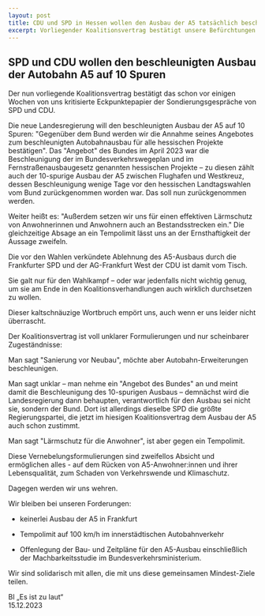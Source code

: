 ```yaml
---
layout: post
title: CDU und SPD in Hessen wollen den Ausbau der A5 tatsächlich beschleunigen
excerpt: Vorliegender Koalitionsvertrag bestätigt unsere Befürchtungen für eine erneute Beschleunigung des Autobahnausbaus.
---
```


## SPD und CDU wollen den beschleunigten Ausbau der Autobahn A5 auf 10 Spuren

Der nun vorliegende Koalitionsvertrag bestätigt das schon vor einigen Wochen von uns kritisierte Eckpunktepapier der Sondierungsgespräche von SPD und CDU.

Die neue Landesregierung will den beschleunigten Ausbau der A5 auf 10 Spuren: "Gegenüber dem Bund werden wir die Annahme seines Angebotes zum beschleunigten Autobahnausbau für alle hessischen Projekte bestätigen". Das "Angebot" des Bundes im April 2023 war die Beschleunigung der im Bundesverkehrswegeplan und im Fernstraßenausbaugesetz genannten hessischen Projekte – zu diesen zählt auch der 10-spurige Ausbau der A5 zwischen Flughafen und Westkreuz, dessen Beschleunigung wenige Tage vor den hessischen Landtagswahlen vom Bund zurückgenommen worden war. Das soll nun zurückgenommen werden.

Weiter heißt es: "Außerdem setzen wir uns für einen effektiven Lärmschutz von Anwohnerinnen und Anwohnern auch an Bestandsstrecken ein."
Die gleichzeitige Absage an ein Tempolimit lässt uns an der Ernsthaftigkeit der Aussage zweifeln.

Die vor den Wahlen verkündete Ablehnung des A5-Ausbaus durch die Frankfurter SPD und der AG-Frankfurt West der CDU ist damit vom Tisch.

Sie galt nur für den Wahlkampf – oder war jedenfalls nicht wichtig genug, um sie am Ende in den Koalitionsverhandlungen auch wirklich durchsetzen zu wollen.

Dieser kaltschnäuzige Wortbruch empört uns, auch wenn er uns leider nicht überrascht.

Der Koalitionsvertrag ist voll unklarer Formulierungen und nur scheinbarer Zugeständnisse:

Man sagt "Sanierung vor Neubau", möchte aber Autobahn-Erweiterungen beschleunigen.

Man sagt unklar – man nehme ein "Angebot des Bundes" an und meint damit die Beschleunigung des 10-spurigen Ausbaus – demnächst wird die Landesregierung dann behaupten, verantwortlich für den Ausbau sei nicht sie, sondern der Bund. Dort ist allerdings dieselbe SPD die größte Regierungspartei, die jetzt im hiesigen Koalitionsvertrag dem Ausbau der A5 auch schon zustimmt.

Man sagt "Lärmschutz für die Anwohner", ist aber gegen ein Tempolimit.

Diese Vernebelungsformulierungen sind zweifellos Absicht und ermöglichen alles - auf dem Rücken von A5-Anwohner:innen und ihrer Lebensqualität, zum Schaden von Verkehrswende und Klimaschutz.

Dagegen werden wir uns wehren.

Wir bleiben bei unseren Forderungen:

- keinerlei Ausbau der A5 in Frankfurt

- Tempolimit auf 100 km/h im innerstädtischen Autobahnverkehr

- Offenlegung der Bau- und Zeitpläne für den A5-Ausbau einschließlich der Machbarkeitsstudie im Bundesverkehrsministerium.

Wir sind solidarisch mit allen, die mit uns diese gemeinsamen Mindest-Ziele teilen.

BI „Es ist zu laut“ \
15.12.2023
